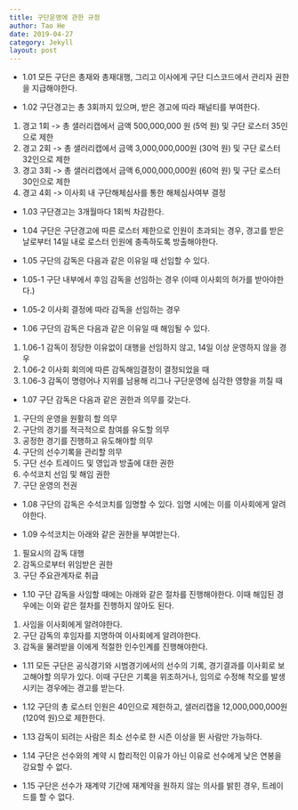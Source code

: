 ```yaml
---
title: 구단운영에 관한 규정
author: Tao He
date: 2019-04-27
category: Jekyll
layout: post
---
```


+ 1.01 모든 구단은 총재와 총재대행, 그리고 이사에게 구단 디스코드에서 관리자 권한을 지급해야한다.

+ 1.02 구단경고는 총 3회까지 있으며, 받은 경고에 따라 패널티를 부여한다.
1. 경고 1회 -> 총 샐러리캡에서 금액 500,000,000 원 (5억 원) 및 구단 로스터 35인으로 제한
2. 경고 2회 -> 총 샐러리캡에서 금액 3,000,000,000원 (30억 원) 및 구단 로스터 32인으로 제한
3. 경고 3회 -> 총 샐러리캡에서 금액 6,000,000,000원 (60억 원) 및 구단 로스터 30인으로 제한
4. 경고 4회 -> 이사회 내 구단해체심사를 통한 해체심사여부 결정


+ 1.03 구단경고는 3개월마다 1회씩 차감한다.

+ 1.04 구단은 구단경고에 따른 로스터 제한으로 인원이 초과되는 경우, 경고를 받은 날로부터 14일 내로 로스터 인원에 충족하도록 방출해야한다.

+ 1.05 구단의 감독은 다음과 같은 이유일 때 선임할 수 있다.
+ 1.05-1 구단 내부에서 후임 감독을 선임하는 경우 (이때 이사회의 허가를 받아야한다.)
+ 1.05-2 이사회 결정에 따라 감독을 선임하는 경우

+ 1.06 구단의 감독은 다음과 같은 이유일 때 해임될 수 있다.
1. 1.06-1 감독이 정당한 이유없이 대행을 선임하지 않고, 14일 이상 운영하지 않을 경우
2.  1.06-2 이사회 회의에 따른 감독해임결정이 결정되었을 때
3. 1.06-3 감독이 명령어나 지위를 남용해 리그나 구단운영에 심각한 영향을 끼칠 때

+ 1.07 구단 감독은 다음과 같은 권한과 의무를 갖는다.
1. 구단의 운영을 원활히 할 의무
2. 구단의 경기를 적극적으로 참여를 유도할 의무
3. 공정한 경기를 진행하고 유도해야할 의무
4. 구단의 선수기록을 관리할 의무
5. 구단 선수 트레이드 및 영입과 방출에 대한 권한
6. 수석코치 선임 및 해임 권한
7. 구단 운영의 전권

+ 1.08 구단의 감독은 수석코치를 임명할 수 있다. 임명 시에는 이를 이사회에게 알려야한다.

+ 1.09 수석코치는 아래와 같은 권한을 부여받는다.
1. 필요시의 감독 대행
2. 감독으로부터 위임받은 권한
3. 구단 주요관계자로 취급

+ 1.10 구단 감독을 사임할 때에는 아래와 같은 절차를 진행해야한다. 이때 해임된 경우에는 이와 같은 절차를 진행하지 않아도 된다.
1. 사임을 이사회에게 알려야한다.
2. 구단 감독의 후임자를 지명하여 이사회에게 알려야한다.
3. 감독을 물려받을 이에게 적절한 인수인계를 진행해야한다.

+ 1.11 모든 구단은 공식경기와 시범경기에서의 선수의 기록, 경기결과를 이사회로 보고해야할 의무가 있다. 이때 구단은 기록을 위조하거나, 임의로 수정해 착오를 발생시키는 경우에는 경고를 받는다.

+ 1.12 구단의 총 로스터 인원은 40인으로 제한하고, 샐러리캡을 12,000,000,000원 (120억 원)으로 제한한다.

+ 1.13 감독이 되려는 사람은 최소 선수로 한 시즌 이상을 뛴 사람만 가능하다.

+ 1.14 구단은 선수와의 계약 시 합리적인 이유가 아닌 이유로 선수에게 낮은 연봉을 강요할 수 없다.

+ 1.15 구단은 선수가 재계약 기간에 재계약을 원하지 않는 의사를 밝힌 경우, 트레이드를 할 수 없다. 
